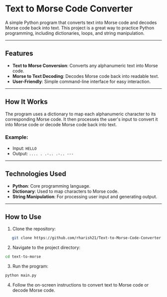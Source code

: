 # Text to Morse Code Converter

A simple Python program that converts text into Morse code and decodes Morse code back into text. This project is a great way to practice Python programming, including dictionaries, loops, and string manipulation.

---

## Features

- **Text to Morse Conversion**: Converts any alphanumeric text into Morse code.
- **Morse to Text Decoding**: Decodes Morse code back into readable text.
- **User-Friendly**: Simple command-line interface for easy interaction.

---

## How It Works

The program uses a dictionary to map each alphanumeric character to its corresponding Morse code. It then processes the user's input to convert it into Morse code or decode Morse code back into text.

### Example:
- Input: `HELLO`
- Output: `.... . .-.. .-.. ---`

---

## Technologies Used

- **Python**: Core programming language.
- **Dictionary**: Used to map characters to Morse code.
- **String Manipulation**: For processing user input and generating output.

---

## How to Use

1. Clone the repository:

```bash
   git clone https://github.com/rharish21/Text-to-Morse-Code-Converter.git
```

2. Navigate to the project directory:

```bash
cd text-to-morse
```

3. Run the program:

```bash
python main.py
```
4. Follow the on-screen instructions to convert text to Morse code or decode Morse code.